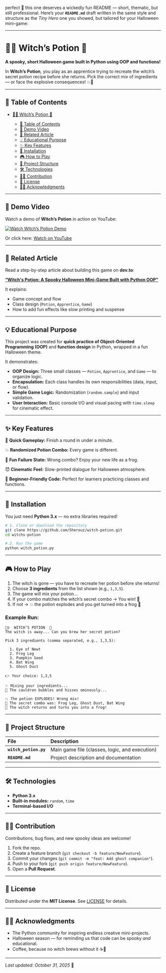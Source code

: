 perfect 👻 this one deserves a wickedly fun README — short, thematic, but still professional. Here’s your **`README.md`** draft written in the same style and structure as the *Tiny Hero* one you showed, but tailored for your Halloween mini-game:

---

# 🧙‍♀️ Witch’s Potion 🧪

**A spooky, short Halloween game built in Python using OOP and functions!**

In **Witch’s Potion**, you play as an apprentice trying to recreate the witch’s secret potion recipe before she returns.
Pick the correct mix of ingredients — or face the explosive consequences! 💥🐸

---

## 📑 Table of Contents

* [🧙‍♀️ Witch’s Potion 🧪](#-witchs-potion-)

  * [📑 Table of Contents](#-table-of-contents)
  * [🎥 Demo Video](#-demo-video)
  * [📰 Related Article](#-related-article)
  * [💡 Educational Purpose](#-educational-purpose)
  * [✨ Key Features](#-key-features)
  * [🚀 Installation](#-installation)
  * [🎮 How to Play](#-how-to-play)
  * [📁 Project Structure](#-project-structure)
  * [🛠️ Technologies](#-technologies)
  * [🤝🏽 Contribution](#-contribution)
  * [📃 License](#-license)
  * [🙌🏽 Acknowledgments](#-acknowledgments)

---

## 🎥 Demo Video

Watch a demo of **Witch’s Potion** in action on YouTube:

[![Watch Witch’s Potion Demo](https://img.youtube.com/vi/oFJRCdFpBwA/0.jpg)](https://youtu.be/oFJRCdFpBwA)

Or click here: [Watch on YouTube](https://youtu.be/oFJRCdFpBwA)

---

## 📰 Related Article

Read a step-by-step article about building this game on **dev.to**:

[**“Witch's Potion: A Spooky Halloween Mini-Game Built with Python OOP”**](https://dev.to/shahrouzlogs/witchs-potion-a-spooky-halloween-mini-game-built-with-python-oop-5090)

It explains:

* Game concept and flow
* Class design (`Potion`, `Apprentice`, `Game`)
* How to add fun effects like slow printing and suspense

---

## 💡 Educational Purpose

This project was created for **quick practice of Object-Oriented Programming (OOP)** and **function design** in Python, wrapped in a fun Halloween theme.

It demonstrates:

* **OOP Design:** Three small classes — `Potion`, `Apprentice`, and `Game` — to organize logic.
* **Encapsulation:** Each class handles its own responsibilities (data, input, or flow).
* **Simple Game Logic:** Randomization (`random.sample`) and input validation.
* **User Interaction:** Basic console I/O and visual pacing with `time.sleep` for cinematic effect.

---

## ✨ Key Features

🎃 **Quick Gameplay:** Finish a round in under a minute. 

💥 **Randomized Potion Combo:** Every game is different. 

🐸 **Fun Failure State:** Wrong combo? Enjoy your new life as a frog. 

😈 **Cinematic Feel:** Slow-printed dialogue for Halloween atmosphere. 

🧪 **Beginner-Friendly Code:** Perfect for learners practicing classes and functions.

---

## 🚀 Installation

You just need **Python 3.x** — no extra libraries required!

```bash
# 1. Clone or download the repository
git clone https://github.com/Sherouz/witch-potion.git
cd witchs-potion
```

```bash
# 2. Run the game
python witch_potion.py
```

---

## 🎮 How to Play

1. The witch is gone — you have to recreate her potion before she returns!
2. Choose **3 ingredients** from the list shown (e.g., `1,3,5`).
3. The game will mix your potion...
4. If your combo matches the witch’s secret combo → You win! 🎉
5. If not → 💥 the potion explodes and you get turned into a frog 🐸

### Example Run:

```
🧙‍♀️  WITCH’S POTION  🧪
The witch is away... Can you brew her secret potion?

Pick 3 ingredients (comma separated, e.g., 1,3,5):

  1. Eye of Newt
  2. Frog Leg
  3. Pumpkin Seed
  4. Bat Wing
  5. Ghost Dust

👉 Your choice: 1,3,5

✨ Mixing your ingredients...
💨 The cauldron bubbles and hisses ominously...

💥 The potion EXPLODES! Wrong mix!
🧪 The secret combo was: Frog Leg, Ghost Dust, Bat Wing
🐸 The witch returns and turns you into a frog!
```

---

## 📁 Project Structure

| File                  | Description                                    |
| :-------------------- | :--------------------------------------------- |
| **`witch_potion.py`** | Main game file (classes, logic, and execution) |
| **`README.md`**       | Project description and documentation          |

---

## 🛠️ Technologies

* **Python 3.x**
* **Built-in modules:** `random`, `time`
* **Terminal-based I/O**

---

## 🤝🏽 Contribution

Contributions, bug fixes, and new spooky ideas are welcome!

1. Fork the repo.
2. Create a feature branch (`git checkout -b feature/NewFeature`).
3. Commit your changes (`git commit -m "feat: Add ghost companion"`).
4. Push to your fork (`git push origin feature/NewFeature`).
5. Open a **Pull Request**.

---

## 📃 License

Distributed under the **MIT License**.
See [LICENSE](LICENSE) for details.

---

## 🙌🏽 Acknowledgments

* The Python community for inspiring endless creative mini-projects.
* Halloween season — for reminding us that code can be spooky *and* educational.
* Coffee, because no witch brews without it ☕🧪

---

*Last updated: October 31, 2025* 🎃

```
```
